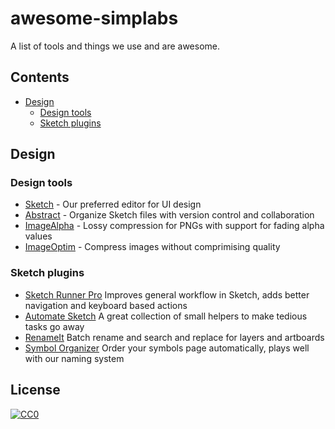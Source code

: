# awesome-simplabs

A list of tools and things we use and are awesome.

## Contents

- [Design](#design)
  - [Design tools](#design-tools)
  - [Sketch plugins](#sketch-plugins)

## Design

### Design tools

- [Sketch](https://www.sketch.com) - Our preferred editor for UI design
- [Abstract](https://www.abstract.com) - Organize Sketch files with version control and collaboration
- [ImageAlpha](https://pngmini.com) - Lossy compression for PNGs with support for fading alpha values
- [ImageOptim](https://imageoptim.com) - Compress images without comprimising quality

### Sketch plugins

- [Sketch Runner Pro](https://sketchrunner.com) Improves general workflow in Sketch, adds better navigation and keyboard based actions
- [Automate Sketch](https://github.com/Ashung/Automate-Sketch) A great collection of small helpers to make tedious tasks go away
- [RenameIt](http://rodi01.github.io/RenameIt/) Batch rename and search and replace for layers and artboards
- [Symbol Organizer](https://github.com/sonburn/symbol-organizer) Order your symbols page automatically, plays well with our naming system

## License

[![CC0](http://mirrors.creativecommons.org/presskit/buttons/88x31/svg/cc-zero.svg)](https://creativecommons.org/publicdomain/zero/1.0/)
